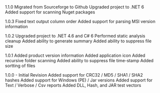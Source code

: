 1.1.0
    Migrated from Sourceforge to Github
    Upgraded project to .NET 6
    Added support for scanning Nuget packages

1.0.3
    Fixed text output column order
    Added support for parsing MSI version information

1.0.2
    Upgraded project to .NET 4.6 and C# 6
    Performed static analysis cleanup
    Added ability to generate summary
    Added ability to suppress file size

1.0.1
    Added product version information
    Added application icon
    Added recursive folder scanning
    Added ability to suppress file time-stamp
    Added sortting of files
    
1.0.0 - Initial Revision
    Added support for CRC32 / MD5 / SHA1 / SHA2 hashes
    Added support for Windows (PE) / Jar versions
    Added support for Text / Verbose / Csv reports
    Added DLL, Hash, and JAR test vectors
